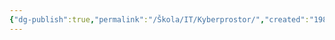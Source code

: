 ```yaml
---
{"dg-publish":true,"permalink":"/Škola/IT/Kyberprostor/","created":"1980-01-01T00:00:00.000+01:00","updated":"2024-03-18T08:54:44.442+01:00"}
---
```


